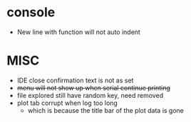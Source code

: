 # console
- New line with function will not auto indent

# MISC
- IDE close confirmation text is not as set
- ~~menu will not show up when serial continue printing~~
- file explored still have random key, need removed
- plot tab corrupt when log too long
    - which is because the title bar of the plot data is gone